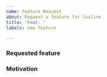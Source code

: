 ```yaml
---
name: Feature Resuest
about: Request a feature for lualine
title: 'Feat: '
labels: new feature

---
```


<!-- Before creating a new request: search existing issues and prs and ensure it hasn't been already requested.-->

### Requested feature
<!-- Describe the feature with details. -->

### Motivation
<!-- Explain why you think it should be included in lualine.-->
